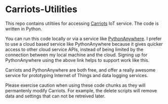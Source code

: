 # Carriots-Utilities
This repo contains utiltiies for accessing [Carriots](https://www.carriots.com/) IoT service.
The code is written in Python.

You can run this code locally or via a service like [PythonAnywhere](https://www.pythonanywhere.com/?affiliate_id=00011020).  I prefer to use a cloud based service like PythonAnywhere because it gives quicker access to other cloud service APIs, instead of being limited by the connection between my local machine and the cloud.  Signing up for PythonAnywhere using the above link helps to support work like this.  

Carriots and PythonAnywhere are both free, and offer a really awesome service for prototyping Internet of Things and data logging services.

Please exercise caution when using these code chunks as they will permantenly modify Carriots.  For example, the delete scripts will remove data and settings that can not be retreived later.  